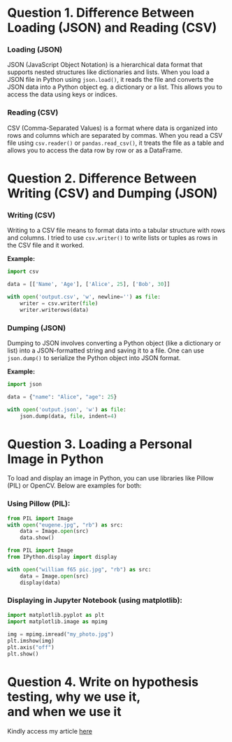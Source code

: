 # Question 1. Difference Between Loading (JSON) and Reading (CSV)

### Loading (JSON)

JSON (JavaScript Object Notation) is a hierarchical data format that supports nested structures like dictionaries and lists. 
When you load a JSON file in Python using `json.load()`, it reads the file and converts the JSON data into a Python object eg. a dictionary or a list. 
This allows you to access the data using keys or indices.


### Reading (CSV)

CSV (Comma-Separated Values) is a format where data is organized into rows and columns which are separated by commas. 
When you read a CSV file using `csv.reader()` or `pandas.read_csv()`, it treats the file as a table and allows you to access the data row by row or as a DataFrame.


# Question 2. Difference Between Writing (CSV) and Dumping (JSON)

### Writing (CSV)

Writing to a CSV file means to format data into a tabular structure with rows and columns. 
I tried to use `csv.writer()` to write lists or tuples as rows in the CSV file and it worked.

**Example:**

```python
import csv  

data = [['Name', 'Age'], ['Alice', 25], ['Bob', 30]]  

with open('output.csv', 'w', newline='') as file:  
    writer = csv.writer(file)  
    writer.writerows(data)  
```

### Dumping (JSON)

Dumping to JSON involves converting a Python object (like a dictionary or list) into a JSON-formatted string and saving it to a file. 
One can use `json.dump()` to serialize the Python object into JSON format.

**Example:**

```python
import json  

data = {"name": "Alice", "age": 25}  

with open('output.json', 'w') as file:  
    json.dump(data, file, indent=4)  
```

# Question 3. Loading a Personal Image in Python

To load and display an image in Python, you can use libraries like Pillow (PIL) or OpenCV. Below are examples for both:

### Using Pillow (PIL):

```python
from PIL import Image
with open("eugene.jpg", "rb") as src:
    data = Image.open(src)
    data.show()

from PIL import Image
from IPython.display import display

with open("william f65 pic.jpg", "rb") as src:
    data = Image.open(src)
    display(data) 
```

### Displaying in Jupyter Notebook (using matplotlib):

```python
import matplotlib.pyplot as plt  
import matplotlib.image as mpimg  
  
img = mpimg.imread("my_photo.jpg")  
plt.imshow(img)  
plt.axis("off")  
plt.show()
```

# Question 4. Write on hypothesis testing, why we use it, and when we use it


Kindly access my article [here](https://medium.com/@eugenegabriel.ke/hypothesis-testing-why-we-use-it-and-when-we-use-it-e2877c2d486c)
